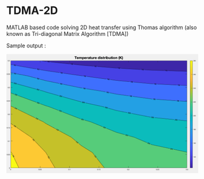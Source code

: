 # TDMA-2D
MATLAB based code solving 2D heat transfer using Thomas algorithm (also known as Tri-diagonal Matrix Algorithm [TDMA])

Sample output : 

<img src="/Temp_dist.png" width="600" >
